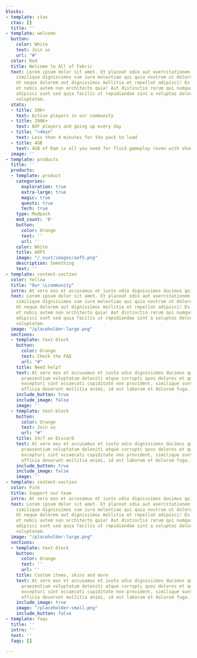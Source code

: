 ```yaml
---
blocks:
- template: ctas
  ctas: []
  title: ''
- template: welcome
  button:
    color: White
    text: Join us
    url: "#"
  color: Red
  title: Welcome to All of Fabric
  text: Lorem ipsum dolor sit amet. Et placeat odio aut exercitationem tempore ea
    similique dignissimos cum iure molestiae qui quia nostrum ut dolorum cupiditate.
    Ut neque dolorem aut dignissimos mollitia et repellat adipisci! Ex nisi possimus
    et nobis autem non architecto quia! Aut distinctio rerum qui numquam eaque et
    adipisci sunt sed quia facilis ut repudiandae sint a voluptas dolor est consectetur
    voluptatem.
  stats:
  - title: 10k+
    text: Active players in our community
  - title: 200K+
    text: AOF players and going up every day
  - title: "<4min"
    text: Less than 4 minutes for the pack to load
  - title: 4GB
    text: 4GB of Ram is all you need for fluid gameplay (even with shaders!)
  image: ''
- template: products
  title: ''
  products:
  - template: product
    categories:
      exploration: true
      extra-large: true
      magic: true
      quests: true
      tech: true
    type: Modpack
    mod_count: '0'
    button:
      color: Orange
      text: ''
      url: ''
    color: White
    title: AOF5
    image: "/_nuxt/images/aof5.png"
    description: Something
    text: ''
- template: content-section
  color: Yellow
  title: "Our \Lcommunity"
  intro: At vero eos et accusamus et iusto odio dignissimos ducimus qui blanditiis
  text: Lorem ipsum dolor sit amet. Et placeat odio aut exercitationem tempore ea
    similique dignissimos cum iure molestiae qui quia nostrum ut dolorum cupiditate.
    Ut neque dolorem aut dignissimos mollitia et repellat adipisci! Ex nisi possimus
    et nobis autem non architecto quia! Aut distinctio rerum qui numquam eaque et
    adipisci sunt sed quia facilis ut repudiandae sint a voluptas dolor est consectetur
    voluptatem.
  image: "/placeholder-large.png"
  sections:
  - template: text-block
    button:
      color: Orange
      text: Check the FAQ
      url: "#"
    title: Need help?
    text: At vero eos et accusamus et iusto odio dignissimos ducimus qui blanditiis
      praesentium voluptatum deleniti atque corrupti quos dolores et quas molestias
      excepturi sint occaecati cupiditate non provident, similique sunt in culpa qui
      officia deserunt mollitia animi, id est laborum et dolorum fuga.
    include_button: true
    include_image: false
    image: ''
  - template: text-block
    button:
      color: Orange
      text: Join us
      url: "#"
    title: 24/7 on Discord
    text: At vero eos et accusamus et iusto odio dignissimos ducimus qui blanditiis
      praesentium voluptatum deleniti atque corrupti quos dolores et quas molestias
      excepturi sint occaecati cupiditate non provident, similique sunt in culpa qui
      officia deserunt mollitia animi, id est laborum et dolorum fuga.
    include_button: true
    include_image: false
    image: ''
- template: content-section
  color: Pink
  title: Support our team
  intro: At vero eos et accusamus et iusto odio dignissimos ducimus qui blanditiis
  text: Lorem ipsum dolor sit amet. Et placeat odio aut exercitationem tempore ea
    similique dignissimos cum iure molestiae qui quia nostrum ut dolorum cupiditate.
    Ut neque dolorem aut dignissimos mollitia et repellat adipisci! Ex nisi possimus
    et nobis autem non architecto quia! Aut distinctio rerum qui numquam eaque et
    adipisci sunt sed quia facilis ut repudiandae sint a voluptas dolor est consectetur
    voluptatem.
  image: "/placeholder-large.png"
  sections:
  - template: text-block
    button:
      color: Orange
      text: ''
      url: ''
    title: Custom items, skins and more
    text: At vero eos et accusamus et iusto odio dignissimos ducimus qui blanditiis
      praesentium voluptatum deleniti atque corrupti quos dolores et quas molestias
      excepturi sint occaecati cupiditate non provident, similique sunt in culpa qui
      officia deserunt mollitia animi, id est laborum et dolorum fuga.
    include_image: true
    image: "/placeholder-small.png"
    include_button: false
- template: faqs
  title: ''
  intro: ''
  text: ''
  faqs: []

---
```

